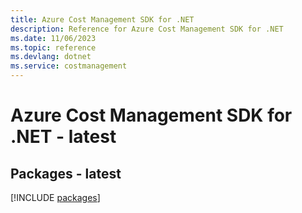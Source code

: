 ```yaml
---
title: Azure Cost Management SDK for .NET
description: Reference for Azure Cost Management SDK for .NET
ms.date: 11/06/2023
ms.topic: reference
ms.devlang: dotnet
ms.service: costmanagement
---
```

# Azure Cost Management SDK for .NET - latest
## Packages - latest
[!INCLUDE [packages](cost-management-index.md)]